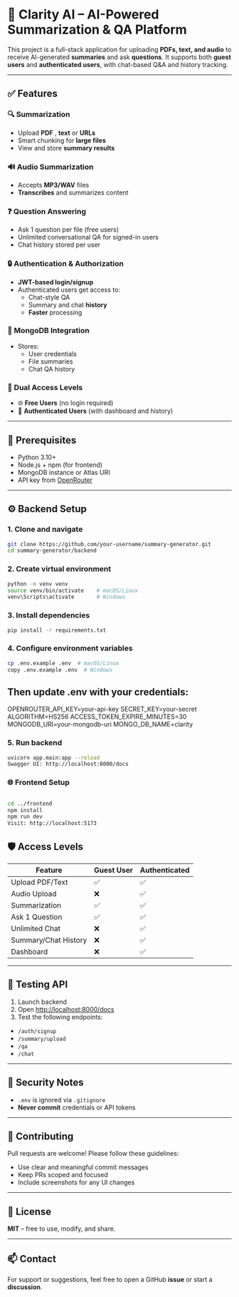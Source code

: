 # 🧠 Clarity AI – AI-Powered Summarization & QA Platform

This project is a full-stack application for uploading **PDFs, text, and audio** to receive AI-generated **summaries** and ask **questions**. It supports both **guest users** and **authenticated users**, with chat-based Q&A and history tracking.

---

## ✅ Features

### 🔍 Summarization
- Upload **PDF** , **text** or **URLs**
- Smart chunking for **large files**
- View and store **summary results**

### 🔊 Audio Summarization
- Accepts **MP3/WAV** files
- **Transcribes** and summarizes content

### ❓ Question Answering
- Ask 1 question per file (free users)
- Unlimited conversational QA for signed-in users
- Chat history stored per user

### 🔒 Authentication & Authorization
- **JWT-based login/signup**
- Authenticated users get access to:
  - Chat-style QA
  - Summary and chat **history**
  - **Faster** processing

### 🧠 MongoDB Integration
- Stores:
  - User credentials
  - File summaries
  - Chat QA history

### 🧩 Dual Access Levels
- 🌐 **Free Users** (no login required)
- 🔐 **Authenticated Users** (with dashboard and history)

---
## 🔧 Prerequisites

- Python 3.10+
- Node.js + npm (for frontend)
- MongoDB instance or Atlas URI
- API key from [OpenRouter](https://openrouter.ai/)

---

## ⚙️ Backend Setup

### 1. Clone and navigate

```bash
git clone https://github.com/your-username/summary-generator.git
cd summary-generator/backend
```

### 2. Create virtual environment

```bash
python -m venv venv
source venv/bin/activate    # macOS/Linux
venv\Scripts\activate       # Windows
```

### 3. Install dependencies
```bash
pip install -r requirements.txt
```

### 4. Configure environment variables
```bash
cp .env.example .env  # macOS/Linux
copy .env.example .env  # Windows
```
## Then update .env with your credentials:

OPENROUTER_API_KEY=your-api-key
SECRET_KEY=your-secret
ALGORITHM=HS256
ACCESS_TOKEN_EXPIRE_MINUTES=30
MONGODB_URI=your-mongodb-uri
MONGO_DB_NAME=clarity


### 5. Run backend
```bash
uvicorn app.main:app --reload
Swagger UI: http://localhost:8000/docs
```

### 🌐 Frontend Setup
```bash

cd ../frontend
npm install
npm run dev
Visit: http://localhost:5173
```

## 🛡️ Access Levels

| Feature                | Guest User | Authenticated |
|------------------------|------------|----------------|
| Upload PDF/Text        | ✅         | ✅             |
| Audio Upload           | ❌         | ✅             |
| Summarization          | ✅         | ✅             |
| Ask 1 Question         | ✅         | ✅             |
| Unlimited Chat         | ❌         | ✅             |
| Summary/Chat History   | ❌         | ✅             |
| Dashboard              | ❌         | ✅             |

---

## 🧪 Testing API

1. Launch backend
2. Open [http://localhost:8000/docs](http://localhost:8000/docs)
3. Test the following endpoints:

- `/auth/signup`
- `/summary/upload`
- `/qa`
- `/chat`

---

## 🔐 Security Notes

- `.env` is ignored via `.gitignore`
- **Never commit** credentials or API tokens

---

## 🤝 Contributing

Pull requests are welcome! Please follow these guidelines:

- Use clear and meaningful commit messages
- Keep PRs scoped and focused
- Include screenshots for any UI changes

---

## 📜 License

**MIT** – free to use, modify, and share.

---

## 📫 Contact

For support or suggestions, feel free to open a GitHub **issue** or start a **discussion**.

